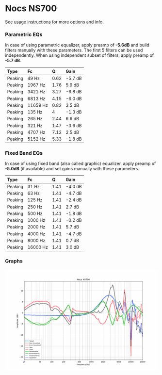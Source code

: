 # Nocs NS700
See [usage instructions](https://github.com/jaakkopasanen/AutoEq#usage) for more options and info.

### Parametric EQs
In case of using parametric equalizer, apply preamp of **-5.6dB** and build filters manually
with these parameters. The first 5 filters can be used independently.
When using independent subset of filters, apply preamp of **-5.7 dB**.

| Type    | Fc       |    Q | Gain    |
|:--------|:---------|:-----|:--------|
| Peaking | 49 Hz    | 0.62 | -5.7 dB |
| Peaking | 1967 Hz  | 1.76 | 5.9 dB  |
| Peaking | 3421 Hz  | 3.27 | -6.8 dB |
| Peaking | 6813 Hz  | 4.15 | -6.0 dB |
| Peaking | 11659 Hz | 0.82 | 3.5 dB  |
| Peaking | 135 Hz   | 4    | -1.3 dB |
| Peaking | 265 Hz   | 2.44 | 6.6 dB  |
| Peaking | 321 Hz   | 1.47 | -3.6 dB |
| Peaking | 4707 Hz  | 7.12 | 2.5 dB  |
| Peaking | 5152 Hz  | 5.33 | -1.8 dB |

### Fixed Band EQs
In case of using fixed band (also called graphic) equalizer, apply preamp of **-5.0dB**
(if available) and set gains manually with these parameters.

| Type    | Fc       |    Q | Gain    |
|:--------|:---------|:-----|:--------|
| Peaking | 31 Hz    | 1.41 | -4.0 dB |
| Peaking | 63 Hz    | 1.41 | -4.7 dB |
| Peaking | 125 Hz   | 1.41 | -2.4 dB |
| Peaking | 250 Hz   | 1.41 | 2.7 dB  |
| Peaking | 500 Hz   | 1.41 | -1.8 dB |
| Peaking | 1000 Hz  | 1.41 | -0.2 dB |
| Peaking | 2000 Hz  | 1.41 | 5.7 dB  |
| Peaking | 4000 Hz  | 1.41 | -4.7 dB |
| Peaking | 8000 Hz  | 1.41 | 0.7 dB  |
| Peaking | 16000 Hz | 1.41 | 3.0 dB  |

### Graphs
![](./Nocs%20NS700.png)